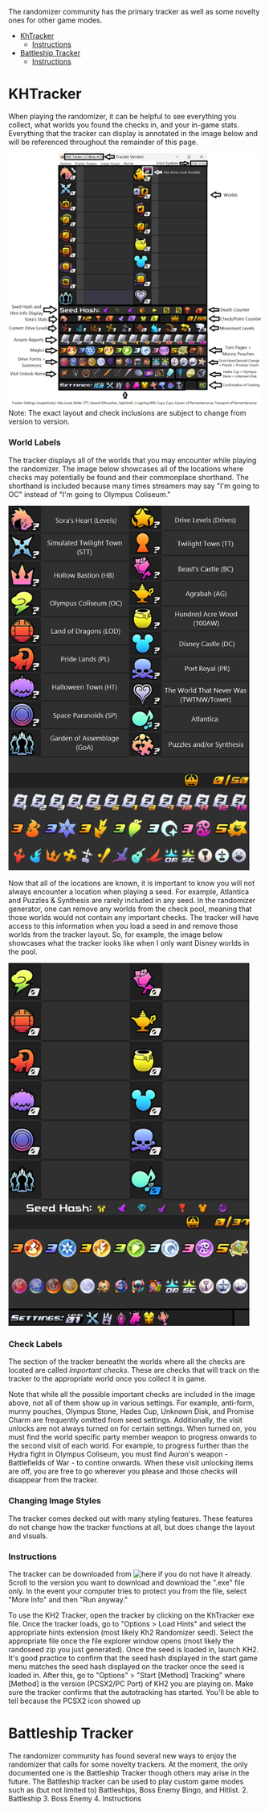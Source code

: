 The randomizer community has the primary tracker as well as some novelty ones for other game modes.

* [KhTracker](#KHTracker)
    * [Instructions](#Instructions)
* [Battleship Tracker](#Battleship-Tracker)
    * [Instructions](#Instructions)

# KHTracker

When playing the randomizer, it can be helpful to see everything you collect, what worlds you found the checks in, and your in-game stats. Everything that the tracker can display is annotated in the image below and will be referenced throughout the remainder of this page. 

<img src="static/annotated_tracker.png" width="600">
Note: The exact layout and check inclusions are subject to change from version to version.

### World Labels

The tracker displays all of the worlds that you may encounter while playing the randomizer. The image below showcases all of the locations where checks may potentially be found and their commonplace shorthand. The shorthand is included because many times streamers may say "I'm going to OC" instead of "I'm going to Olympus Coliseum."

<img src="static/world_labels.png" width="480">

Now that all of the locations are known, it is important to know you will not always encounter a location when playing a seed. For example, Atlantica and Puzzles & Synthesis are rarely included in any seed. In the randomizer generator, one can remove any worlds from the check pool, meaning that those worlds would not contain any important checks. The tracker will have access to this information when you load a seed in and remove those worlds from the tracker layout. So, for example, the image below showcases what the tracker looks like when I only want Disney worlds in the pool.

<img src="static/filtered_tracker.png" width="480">

### Check Labels

The section of the tracker beneatht the worlds where all the checks are located are called _important checks_. These are checks that will track on the tracker to the appropriate world once you collect it in game.

Note that while all the possible important checks are included in the image above, not all of them show up in various settings. For example, anti-form, munny pouches, Olympus Stone, Hades Cup, Unknown Disk, and Promise Charm are frequently omitted from seed settings. Additionally, the visit unlocks are not always turned on for certain settings. When turned on, you must find the world specific party member weapon to progress onwards to the second visit of each world. For example, to progress further than the Hydra fight in Olympus Coliseum, you must find Auron's weapon - Battlefields of War - to contine onwards. When these visit unlocking items are off, you are free to go wherever you please and those checks will disappear from the tracker. 

### Changing Image Styles

The tracker comes decked out with many styling features. These features do not change how the tracker functions at all, but does change the layout and visuals.

### Instructions

The tracker can be downloaded from ![here](https://github.com/Dee-Ayy/KH2Tracker/releases) if you do not have it already. Scroll to the version you want to download and download the ".exe" file only. In the event your computer tries to protect you from the file, select "More Info" and then "Run anyway."

To use the KH2 Tracker, open the tracker by clicking on the KhTracker exe file. Once the tracker loads, go to "Options > Load Hints" and select the appropriate hints extension (most likely Kh2 Randomizer seed). Select the appropriate file once the file explorer window opens (most likely the randoseed zip you just generated). Once the seed is loaded in, launch KH2. It's good practice to confirm that the seed hash displayed in the start game menu matches the seed hash displayed on the tracker once the seed is loaded in. After this, go to "Options" > "Start [Method] Tracking" where [Method] is the version (PCSX2/PC Port) of KH2 you are playing on. Make sure the tracker confirms that the autotracking has started. You'll be able to tell because the PCSX2 icon showed up 

# Battleship Tracker

The randomizer community has found several new ways to enjoy the randomizer that calls for some novelty trackers. At the moment, the only documented one is the Battleship Tracker though others may arise in the future. The Battleship tracker can be used to play custom game modes such as (but not limited to) Battleships, Boss Enemy Bingo, and Hitlist. 
2. Battleship
3. Boss Enemy
4. Instructions
